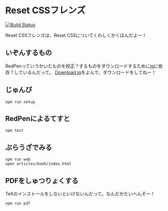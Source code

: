 # Reset CSSフレンズ

[![Build Status](https://travis-ci.org/o2project/reset-css-friends.svg?branch=master)](https://travis-ci.org/o2project/reset-css-friends)

Reset CSSフレンズは、Reset CSSについてくわしくかくほんだよー！

## いぞんするもの

RedPenっていうかいたものを校正？するものをダウンロードするために[jq](https://stedolan.github.io/jq/)に依存？しているんだって。
[Download jq](https://stedolan.github.io/jq/download/)をよんで、ダウンロードをしてねー！

## じゅんび

```shell
npm run setup
```

## RedPenによるてすと

```shell
npm test
```

## ぶらうざでみる

```shell
npm run web
open articles/book/index.html
```

## PDFをしゅつりょくする

TeXのインストールをしないといけないんだって。なんだかたいへんそー！

```shell
npm run pdf
```
